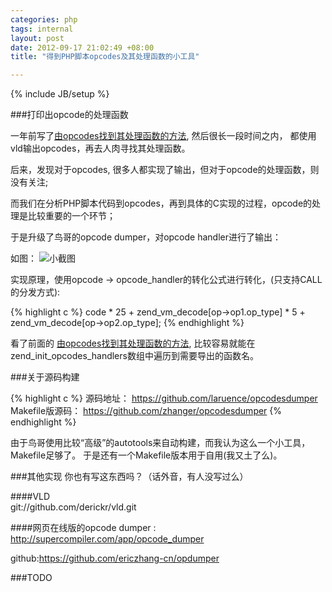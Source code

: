 ```yaml
--- 
categories: php
tags: internal 
layout: post
date: 2012-09-17 21:02:49 +08:00
title: "得到PHP脚本opcodes及其处理函数的小工具"

---
```

{% include JB/setup %}

###打印出opcode的处理函数

一年前写了[由opcodes找到其处理函数的方法](http://zhangabc.com/2011/08/27/find-opcodes-to-implements/), 然后很长一段时间之内，
都使用vld输出opcodes，再去人肉寻找其处理函数。

后来，发现对于opcodes, 很多人都实现了输出，但对于opcode的处理函数，则没有关注;

而我们在分析PHP脚本代码到opcodes，再到具体的C实现的过程，opcode的处理是比较重要的一个环节；

于是升级了鸟哥的opcode dumper，对opcode handler进行了输出：

如图：
![小截图](http://ww3.sinaimg.cn/large/a74ecc4cjw1dwzbmmlzi9j.jpg)


实现原理，使用opcode -> opcode_handler的转化公式进行转化，(只支持CALL的分发方式):

{% highlight c %}
code * 25 + zend_vm_decode[op->op1.op_type] * 5 + zend_vm_decode[op->op2.op_type];
{% endhighlight  %}

看了前面的 [由opcodes找到其处理函数的方法](http://zhangabc.com/2011/08/27/find-opcodes-to-implements/), 比较容易就能在zend_init_opcodes_handlers数组中遍历到需要导出的函数名。


###关于源码构建

{% highlight c %}
源码地址：       https://github.com/laruence/opcodesdumper
Makefile版源码： https://github.com/zhanger/opcodesdumper
{% endhighlight  %}

由于鸟哥使用比较“高级”的autotools来自动构建，而我认为这么一个小工具，Makefile足够了。
于是还有一个Makefile版本用于自用(我又土了么)。

###其他实现
你也有写这东西吗？（话外音，有人没写过么）

####VLD  
git://github.com/derickr/vld.git


####网页在线版的opcode dumper : 
http://supercompiler.com/app/opcode_dumper     

github:https://github.com/ericzhang-cn/opdumper


###TODO 
<!--
目前处理函数的查找还要依赖外部的文本文件 opcodes_handlers_php5_310 , 需要添加其他版本的处理函数文本，
同时，代码要实现对PHP版本的自动检测 
-->


